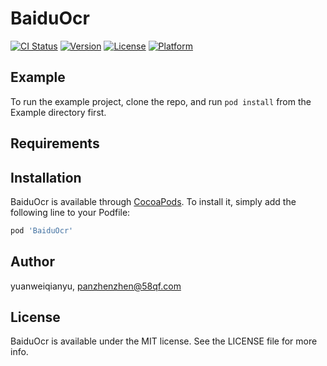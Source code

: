 # BaiduOcr

[![CI Status](https://img.shields.io/travis/yuanweiqianyu/BaiduOcr.svg?style=flat)](https://travis-ci.org/yuanweiqianyu/BaiduOcr)
[![Version](https://img.shields.io/cocoapods/v/BaiduOcr.svg?style=flat)](https://cocoapods.org/pods/BaiduOcr)
[![License](https://img.shields.io/cocoapods/l/BaiduOcr.svg?style=flat)](https://cocoapods.org/pods/BaiduOcr)
[![Platform](https://img.shields.io/cocoapods/p/BaiduOcr.svg?style=flat)](https://cocoapods.org/pods/BaiduOcr)

## Example

To run the example project, clone the repo, and run `pod install` from the Example directory first.

## Requirements

## Installation

BaiduOcr is available through [CocoaPods](https://cocoapods.org). To install
it, simply add the following line to your Podfile:

```ruby
pod 'BaiduOcr'
```

## Author

yuanweiqianyu, panzhenzhen@58qf.com

## License

BaiduOcr is available under the MIT license. See the LICENSE file for more info.
